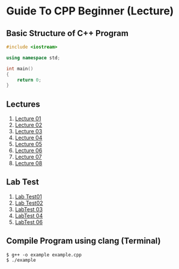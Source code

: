 # Guide To CPP Beginner (Lecture)

## Basic Structure of C++ Program

```cpp
#include <iostream>

using namespace std;

int main()
{
    return 0;
}

```

## Lectures
1. [Lecture 01](https://github.com/yclim95/GuideToCPPBegineer01/tree/master/Lecture01)
2. [Lecture 02](https://github.com/yclim95/GuideToCPPBegineer01/tree/master/Lecture02)
3. [Lecture 03](https://github.com/yclim95/GuideToCPPBegineer01/tree/master/Lecture03)
4. [Lecture 04](https://github.com/yclim95/GuideToCPPBegineer01/tree/master/Lecture04)
5. [Lecture 05](https://github.com/yclim95/GuideToCPPBegineer01/tree/master/Lecture05)
6. [Lecture 06](https://github.com/yclim95/GuideToCPPBegineer01/tree/master/Lecture06)
7. [Lecture 07](https://github.com/yclim95/GuideToCPPBegineer01/tree/master/Lecture07)
8. [Lecture 08](https://github.com/yclim95/GuideToCPPBegineer01/tree/master/Lecture08)

## Lab Test
1. [Lab Test01](https://github.com/yclim95/GuideToCPPBegineer01/tree/master/LabTest01)
2. [Lab Test02](https://github.com/yclim95/GuideToCPPBegineer01/tree/master/LabTest02)
3. [LabTest 03](https://github.com/yclim95/GuideToCPPBegineer01/tree/master/LabTest03)
4. [LabTest 04](https://github.com/yclim95/GuideToCPPBegineer01/tree/master/LabTest04)
5. [LabTest 06](https://github.com/yclim95/GuideToCPPBegineer01/tree/master/LabTest06)

## Compile Program using clang (Terminal)
```vim
$ g++ -o example example.cpp
$ ./example
```
